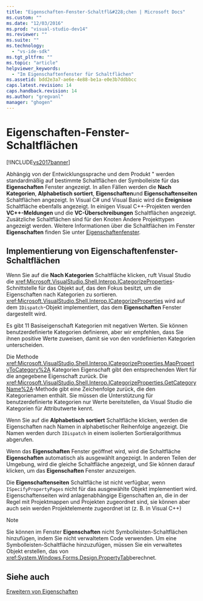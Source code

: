 ```yaml
---
title: "Eigenschaften-Fenster-Schaltfl&#228;chen | Microsoft Docs"
ms.custom: ""
ms.date: "12/03/2016"
ms.prod: "visual-studio-dev14"
ms.reviewer: ""
ms.suite: ""
ms.technology: 
  - "vs-ide-sdk"
ms.tgt_pltfrm: ""
ms.topic: "article"
helpviewer_keywords: 
  - "Im Eigenschaftenfenster für Schaltflächen"
ms.assetid: bdd2e3a7-ae6e-4e88-be1a-e0e3b7ddbbcc
caps.latest.revision: 14
caps.handback.revision: 14
ms.author: "gregvanl"
manager: "ghogen"
---
```

# Eigenschaften-Fenster-Schaltfl&#228;chen
[!INCLUDE[vs2017banner](../../code-quality/includes/vs2017banner.md)]

Abhängig von der Entwicklungssprache und dem Produkt " werden standardmäßig auf bestimmte Schaltflächen der Symbolleiste für das **Eigenschaften** Fenster angezeigt.  In allen Fällen werden die **Nach Kategorien**, **Alphabetisch sortiert**, **Eigenschaften**und **Eigenschaftenseiten** Schaltflächen angezeigt.  In Visual C\# und Visual Basic wird die **Ereignisse** Schaltfläche ebenfalls angezeigt.  In einigen Visual C\+\+\-Projekten werden **VC\+\+\-Meldungen** und die **VC\-Überschreibungen** Schaltflächen angezeigt.  Zusätzliche Schaltflächen sind für den Knoten Andere Projekttypen angezeigt werden.  Weitere Informationen über die Schaltflächen im Fenster **Eigenschaften** finden Sie unter [Eigenschaftenfenster](../../ide/reference/properties-window.md).  
  
## Implementierung von Eigenschaftenfenster\-Schaltflächen  
 Wenn Sie auf die **Nach Kategorien** Schaltfläche klicken, ruft Visual Studio die <xref:Microsoft.VisualStudio.Shell.Interop.ICategorizeProperties>\-Schnittstelle für das Objekt auf, das den Fokus besitzt, um die Eigenschaften nach Kategorien zu sortieren.  <xref:Microsoft.VisualStudio.Shell.Interop.ICategorizeProperties> wird auf dem `IDispatch`\-Objekt implementiert, das dem **Eigenschaften** Fenster dargestellt wird.  
  
 Es gibt 11 Basiseigenschaft Kategorien mit negativen Werten.  Sie können benutzerdefinierte Kategorien definieren, aber wir empfehlen, dass Sie ihnen positive Werte zuweisen, damit sie von den vordefinierten Kategorien unterscheiden.  
  
 Die Methode <xref:Microsoft.VisualStudio.Shell.Interop.ICategorizeProperties.MapPropertyToCategory%2A> Kategorien Eigenschaft gibt den entsprechenden Wert für die angegebene Eigenschaft zurück.  Die <xref:Microsoft.VisualStudio.Shell.Interop.ICategorizeProperties.GetCategoryName%2A>\-Methode gibt eine Zeichenfolge zurück, die den Kategorienamen enthält.  Sie müssen die Unterstützung für benutzerdefinierte Kategorien nur Werte bereitstellen, da Visual Studio die Kategorien für Attributwerte kennt.  
  
 Wenn Sie auf die **Alphabetisch sortiert** Schaltfläche klicken, werden die Eigenschaften nach Namen in alphabetischer Reihenfolge angezeigt.  Die Namen werden durch `IDispatch` in einem isolierten Sortieralgorithmus abgerufen.  
  
 Wenn das **Eigenschaften** Fenster geöffnet wird, wird die Schaltfläche **Eigenschaften** automatisch als ausgewählt angezeigt.  In anderen Teilen der Umgebung, wird die gleiche Schaltfläche angezeigt, und Sie können darauf klicken, um das **Eigenschaften** Fenster anzuzeigen.  
  
 Die **Eigenschaftenseiten** Schaltfläche ist nicht verfügbar, wenn `ISpecifyPropertyPages` nicht für das ausgewählte Objekt implementiert wird.  Eigenschaftenseiten wird anlagenabhängige Eigenschaften an, die in der Regel mit Projektmappen und Projekten zugeordnet sind, sie können aber auch sein werden Projektelemente zugeordnet ist \(z. B. in Visual C\+\+\)  
  
> [!NOTE]
>  Sie können im Fenster **Eigenschaften** nicht Symbolleisten\-Schaltflächen hinzufügen, indem Sie nicht verwaltetem Code verwenden.  Um eine Symbolleisten\-Schaltfläche hinzuzufügen, müssen Sie ein verwaltetes Objekt erstellen, das von <xref:System.Windows.Forms.Design.PropertyTab>berechnet.  
  
## Siehe auch  
 [Erweitern von Eigenschaften](../../extensibility/internals/extending-properties.md)